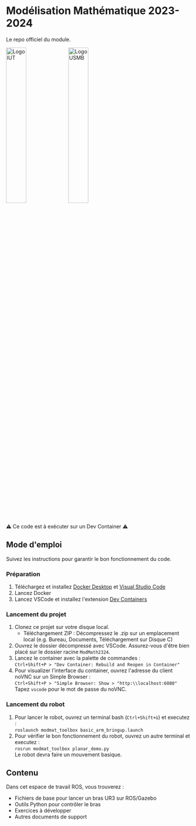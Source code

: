 # Modélisation Mathématique 2023-2024
Le repo officiel du module.

<p float="left">
    <img src="https://www.univ-smb.fr/iut-annecy/wp-content/uploads/sites/98/2022/09/logo-iut-annecy-233x86px1.svg" width="33%" alt="Logo IUT"/>
    <img src="https://www.univ-smb.fr/wp-content/themes/usmb/assets/img/logo.svg" width="33%" alt="Logo USMB"/>
</p>

⚠ Ce code est à exécuter sur un Dev Container ⚠

## Mode d'emploi
Suivez les instructions pour garantir le bon fonctionnement du code.

### Préparation
1. Téléchargez et installez [Docker Desktop](https://www.docker.com/products/docker-desktop/) et [Visual Studio Code](https://code.visualstudio.com/download)
2. Lancez Docker
3. Lancez VSCode et installez l'extension [Dev Containers](https://marketplace.visualstudio.com/items?itemName=ms-vscode-remote.remote-containers)

### Lancement du projet
1. Clonez ce projet sur votre disque local.
   - Téléchargement ZIP : Décompressez le .zip sur un emplacement local (e.g. Bureau, Documents, Téléchargement sur Disque C)
2. Ouvrez le dossier décompressé avec VSCode. Assurez-vous d'être bien placé sur le dossier racine `ModMath2324`.
3. Lancez le container avec la palette de commandes : \
`Ctrl+Shift+P > "Dev Container: Rebuild and Reopen in Container"`
4. Pour visualizer l'interface du container, ouvrez l'adresse du client noVNC sur un Simple Browser : \
`Ctrl+Shift+P > "Simple Browser: Show > "http:\\localhost:6080"` \
Tapez `vscode` pour le mot de passe du noVNC. 

### Lancement du robot
1. Pour lancer le robot, ouvrez un terminal bash (`Ctrl+Shift+ù`) et executez : \
`roslaunch modmat_toolbox basic_arm_bringup.launch`
2. Pour vérifier le bon fonctionnement du robot, ouvrez un autre terminal et executez : \
`rosrun modmat_toolbox planar_demo.py` \
Le robot devra faire un mouvement basique.


## Contenu
Dans cet espace de travail ROS, vous trouverez :
- Fichiers de base pour lancer un bras UR3 sur ROS/Gazebo
- Outils Python pour contrôler le bras
- Exercices à développer
- Autres documents de support